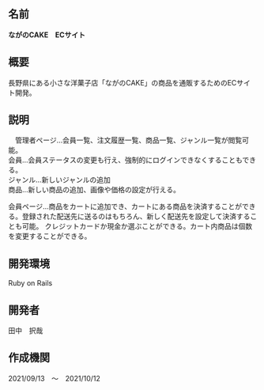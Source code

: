
<h2>名前</h2>
<strong>ながのCAKE　ECサイト</strong>

<h2>概要</h2>
<p>長野県にある小さな洋菓子店「ながのCAKE」の商品を通販するためのECサイト開発。</p>

<h2>説明</h2>
　管理者ページ…会員一覧、注文履歴一覧、商品一覧、ジャンル一覧が閲覧可能。<br>
会員…会員ステータスの変更も行え、強制的にログインできなくすることもできる。<br>
ジャンル…新しいジャンルの追加<br>
商品…新しい商品の追加、画像や価格の設定が行える。
<p>会員ページ…商品をカートに追加でき、カートにある商品を決済することができる。登録された配送先に送るのはもちろん、新しく配送先を設定して決済することも可能。
クレジットカードか現金か選ぶことができる。カート内商品は個数を変更することができる。</p>

<h2>開発環境</h2>
Ruby on Rails

<h2>開発者</h2>
田中　択哉

<h2>作成機関</h2>
2021/09/13　～　2021/10/12
